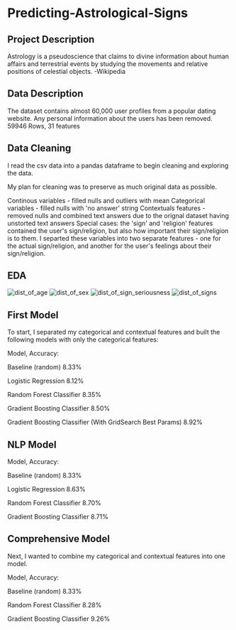 # Predicting-Astrological-Signs

## Project Description
Astrology is a pseudoscience that claims to divine information about human affairs and terrestrial events by studying the movements and relative positions of celestial objects. -Wikipedia

## Data Description
The dataset contains almost 60,000 user profiles from a popular dating website. Any personal information about the users has been removed.
59946 Rows, 31 features

## Data Cleaning
I read the csv data into a pandas dataframe to begin cleaning and exploring the data.

My plan for cleaning was to preserve as much original data as possible.

Continous variables - filled nulls and outliers with mean
Categorical variables - filled nulls with 'no answer' string
Contextuals features - removed nulls and combined text answers due to the orignal dataset having unstorted text answers
Special cases: the 'sign' and 'religion' features contained the user's sign/religion, but also how important their sign/religion is to them. I separted these variables into two separate features - one for the actual sign/religion, and another for the user's feelings about their sign/religion.
 
## EDA

![dist_of_age](https://user-images.githubusercontent.com/83669741/126005860-e404a94c-edca-436b-96eb-669d00c6993e.png)
![dist_of_sex](https://user-images.githubusercontent.com/83669741/126005862-615d1f89-9ec7-4f7b-a4a6-2db65e46379a.png)
![dist_of_sign_seriousness](https://user-images.githubusercontent.com/83669741/126005864-781457af-a07d-4a66-bd3d-f0c90ba22ec7.png)
![dist_of_signs](https://user-images.githubusercontent.com/83669741/126005866-4f49c019-7fdb-4c9c-a636-8ef98d834600.png)

 ## First Model
To start, I separated my categorical and contextual features and built the following models with only the categorical features:

Model, Accuracy:

Baseline (random) 8.33%

Logistic Regression 8.12%

Random Forest Classifier 8.35%

Gradient Boosting Classifier 8.50%

Gradient Boosting Classifier (With GridSearch Best Params) 8.92%


## NLP Model
Model, Accuracy:

Baseline (random) 8.33% 

Logistic Regression 8.63%

Random Forest Classifier 8.70%

Gradient Boosting Classifier 8.71%


## Comprehensive Model
Next, I wanted to combine my categorical and contextual features into one model.

Model, Accuracy:

Baseline (random) 8.33%

Random Forest Classifier 8.28%

Gradient Boosting Classifier 9.26%

